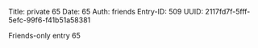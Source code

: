 Title: private 65
Date: 65
Auth: friends
Entry-ID: 509
UUID: 2117fd7f-5fff-5efc-99f6-f41b51a58381

Friends-only entry 65
